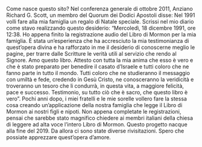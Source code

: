 Come nasce questo sito?
Nel conferenza generale di ottobre 2011, Anziano Richard G. Scott,
              un membro del Quorum dei Dodici Apostoli disse: Nel 1991 volli
              fare alla mia famiglia un regalo di Natale speciale. Scrissi nel
              mio diario come stavo realizzando questo desiderio: “Mercoledì, 18
              dicembre 1991, ore 12:38. Ho appena finito la registrazione audio
              del Libro di Mormon per la mia famiglia. È stata un’esperienza che
              ha accresciuto la mia testimonianza di quest’opera divina e ha
              rafforzato in me il desiderio di conoscerne meglio le pagine, per
              trarre dalle Scritture le verità utili al servizio che rendo al
              Signore. Amo questo libro. Attesto con tutta la mia anima che esso
              è vero e che è stato preparato per benedire il casato d’Israele e
              tutti coloro che ne fanno parte in tutto il mondo. Tutti coloro
              che ne studieranno il messaggio con umiltà e fede, credendo in
              Gesù Cristo, ne conosceranno la veridicità e troveranno un tesoro
              che li condurrà, in questa vita, a maggiore felicità, pace e
              successo. Testimonio, su tutto ciò che è sacro, che questo libro è
              vero”.
Pochi anni dopo, i miei fratelli e le mie sorelle vollero
              fare la stessa cosa creando un’applicazione della nostra famiglia
              che legge il Libro di Mormon ai nostri figli e nipoti. Non appena
              completate le registrazioni, pensai che sarebbe stato magnifico
              chiedere ai membri italiani della chiesa di leggere ad alta voce
              l’intero Libro di Mormon. Questo progetto nacque alla fine del
              2019. Da allora ci sono state diverse rivisitazioni. Spero che
              possiate apprezzare quest’opera d’amore.
